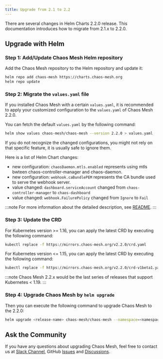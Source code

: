 ```yaml
---
title: Upgrade from 2.1 to 2.2
---
```


There are several changes in Helm Charts 2.2.0 release. This documentation introduces how to migrate from 2.1.x to 2.2.0.

## Upgrade with Helm

### Step 1: Add/Update Chaos Mesh Helm repository

Add the Chaos Mesh repository to the Helm repository and update it:

```bash
helm repo add chaos-mesh https://charts.chaos-mesh.org
helm repo update
```

### Step 2: Migrate the `values.yaml` file

If you installed Chaos Mesh with a certain `values.yaml`, it is recommended to apply your customized configuration to the `values.yaml` of Chaos Mesh 2.2.0.

You can fetch the default `values.yaml` by the following command:

```bash
helm show values chaos-mesh/chaos-mesh --version 2.2.0 > values.yaml
```

If you do not recognize the changed configurations, you might not rely on that specific feature, it is usually safe to ignore them.

Here is a list of Helm Chart changes:

- new configuration: `chaosDaemon.mtls.enabled` represents using mtls bwteen chaos-controller-manager and chaos-daemon.
- new configuration: `webhook.caBundlePEM` represents the CA bundle used to serve the webhook server.
- value changed: `dashboard.serviceAccount` changed from `chaos-controller-manager` to `chaos-dashboard`
- value changed: `webhook.FailurePolicy` changed from `Ignore` to `Fail`

:::note 
For more information about the detailed description, see [README](https://github.com/chaos-mesh/chaos-mesh/blob/v2.2.0/helm/chaos-mesh/README.md).
:::

### Step 3: Update the CRD

For Kubernetes version >= 1.16, you can apply the latest CRD by executing the following command:

```bash
kubectl replace -f https://mirrors.chaos-mesh.org/v2.2.0/crd.yaml
```

For Kubernetes version <= 1.15, you can apply the latest CRD by executing the following command:

```bash
kubectl replace -f https://mirrors.chaos-mesh.org/v2.2.0/crd-v1beta1.yaml
```

:::note 
Chaos Mesh 2.2.x would be the last series of releases that support Kubernetes < 1.19.
:::

### Step 4: Upgrade Chaos Mesh by `helm upgrade`

Then you can execute the following command to upgrade Chaos Mesh to the 2.2.0:

```bash
helm upgrade <release-name> chaos-mesh/chaos-mesh --namespace=<namespace> --version=2.2.0 <--other-required-flags>
```

## Ask the Community

If you have any questions about upgrading Chaos Mesh, feel free to contact us at [Slack Channel](https://cloud-native.slack.com/archives/C0193VAV272), GitHub [Issues](https://github.com/chaos-mesh/chaos-mesh/issues/new?assignees=&labels=&template=question.md) and [Discussions](https://github.com/chaos-mesh/chaos-mesh/discussions/new).
